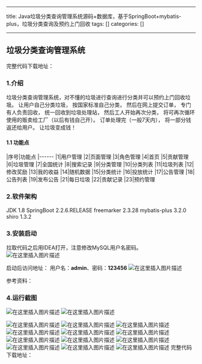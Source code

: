 
--- 
title:  Java垃圾分类查询管理系统源码+数据库，基于SpringBoot+mybatis-plus，垃圾分类查询及预约上门回收 
tags: []
categories: [] 

---
## 垃圾分类查询管理系统

完整代码下载地址：

### 1.介绍

垃圾分类查询管理系统，对不懂的垃圾进行查询进行分类并可以预约上门回收垃圾。 让用户自己分类垃圾， 按国家标准自己分类， 然后在网上提交订单， 专门有人负责回收， 统一回收到垃圾处理站， 然后工人开始再次分类， 将可再次循环使用的贩卖给工厂（以后有钱自己开）。 订单处理完（一般7天内）， 将一部分钱返还给用户。 让垃圾变成钱！

#### 1.1 功能点

|序号|功能点
|------
|1|用户管理
|2|页面管理
|3|角色管理
|4|首页
|5|贡献管理
|6|垃圾管理
|7|全国统计
|8|搜索记录
|9|分类管理
|10|分类列表
|11|垃圾列表
|12|修改奖励
|13|我的收益
|14|随机数据
|15|分类统计
|16|投放统计
|17|公告管理
|18|公告列表
|19|发布公告
|21|每日垃圾
|22|贡献记录
|23|预约管理

### 2.软件架构

JDK 1.8 SpringBoot 2.2.6.RELEASE freemarker 2.3.28 mybatis-plus 3.2.0 shiro 1.3.2

### 3.安装启动

拉取代码之后用IDEA打开，注意修改MySQL用户名密码。 <img src="https://img-blog.csdnimg.cn/a39f8b95751c43cea2f5648776a8a353.png" alt="在这里插入图片描述">

启动后访问地址： 用户名：**admin**、密码：**123456** <img src="https://img-blog.csdnimg.cn/de530aa4bde24bb7880823c30494d66c.png" alt="在这里插入图片描述">

参考资料：

 

### 4.运行截图

<img src="https://img-blog.csdnimg.cn/3b90d43f58194d309e991bf2f7b120b8.png" alt="在这里插入图片描述">

<img src="https://img-blog.csdnimg.cn/21c2d60185f84e83993aadb911704ab5.png" alt="在这里插入图片描述">

<img src="https://img-blog.csdnimg.cn/4d690d83ca1743afbcbae1635476e98f.png" alt="在这里插入图片描述"> <img src="https://img-blog.csdnimg.cn/5da0c31e2cfe4f20bdcb240f78053755.png" alt="在这里插入图片描述"> <img src="https://img-blog.csdnimg.cn/487ebfc4ab0f467ca7c57cab839caf9b.png" alt="在这里插入图片描述"> <img src="https://img-blog.csdnimg.cn/e0c83330f6c245ed9686b73208a89365.png" alt="在这里插入图片描述"> <img src="https://img-blog.csdnimg.cn/5174085f19b34f968e8fda90349bc7c9.png" alt="在这里插入图片描述"> <img src="https://img-blog.csdnimg.cn/004fc06ec41d4ca385b33fd9cc4581ed.png" alt="在这里插入图片描述"> <img src="https://img-blog.csdnimg.cn/ec44973412bb463dbb481e7fff0f3c42.png" alt="在这里插入图片描述"> <img src="https://img-blog.csdnimg.cn/ab15ea7750d14be0a4592cdf1a9ca345.png" alt="在这里插入图片描述"> <img src="https://img-blog.csdnimg.cn/149718e432874307a8e98bc51aa75d92.png" alt="在这里插入图片描述"> <img src="https://img-blog.csdnimg.cn/5b10ee9ec395430f9944f27656ba059d.png" alt="在这里插入图片描述"> <img src="https://img-blog.csdnimg.cn/5ef10e700e6d46ec9b37452443d36b9c.png" alt="在这里插入图片描述"> <img src="https://img-blog.csdnimg.cn/b871c1f64e5947dd955edca17ddd167d.png" alt="在这里插入图片描述"> 完整代码下载地址：
